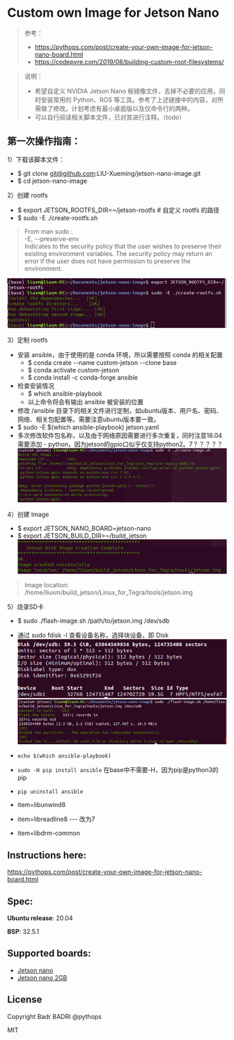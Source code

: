 # Custom own Image for Jetson Nano
> 参考：
> - https://pythops.com/post/create-your-own-image-for-jetson-nano-board.html  
> - https://codepyre.com/2019/08/building-custom-root-filesystems/

> 说明：
> - 希望自定义 NVIDIA Jetson Nano 板镜像文件，去掉不必要的应用，同时安装常用的 Python、ROS 等工具。参考了上述链接中的内容，对所需做了修改。计划考虑有最小桌面版以及仅命令行的两种。  
> - 可以自行阅读相关脚本文件，已对其进行注释。（todo）

## 第一次操作指南：
1）下载该脚本文件：
- $ git clone git@github.com:LIU-Xueming/jetson-nano-image.git
- $ cd jetson-nano-image

2）创建 rootfs
- $ export JETSON_ROOTFS_DIR=~/jetson-rootfs  # 自定义 rootfs 的路径
- $ sudo -E ./create-rootfs.sh 
> From man sudo :  
> -E, --preserve-env  
> Indicates to the security policy that the user wishes to preserve their existing 
> environment variables. The security policy may return an error if the user does 
> not have permission to preserve the environment.  

![rootfs](images/rootfs.png)

3）定制 rootfs
- 安装 ansible，由于使用的是 conda 环境，所以需要按照 conda 的相关配置
  - $ conda create --name custom-jetson --clone base
  - $ conda activate custom-jetson
  - $ conda install -c conda-forge ansible
- 检查安装情况
  - $ which ansible-playbook
  - 以上命令将会有输出 ansible 被安装的位置
- 修改 /ansible 目录下的相关文件进行定制，如ubuntu版本、用户名、密码、网络、相关包配置等。需要注意ubuntu版本要一致。
- $ sudo -E $(which ansible-playbook) jetson.yaml
- 多次修改软件包名称，以及由于网络原因需要进行多次重复，同时注意18.04需要添加 - python，因为jetson的gpio口似乎仅支持python2。7？？？？？  
![](images/python-gpio.png)

4）创建 Image
- $ export JETSON_NANO_BOARD=jetson-nano
- $ export JETSON_BUILD_DIR=~/build_jetson  
![](images/image-create.png)  
> Image location: /home/liuxm/build_jetson/Linux_for_Tegra/tools/jetson.img

5）烧录SD卡
- $ sudo ./flash-image.sh /path/to/jetson.img /dev/sdb
- 通过 sudo fdisk -l 查看设备名称，选择块设备，即 Disk  
![](images/SD.png)  
![](images/Screenshot%20from%202021-12-23%2018-12-02.png)

- `echo $(which ansible-playbook)`
- `sudo -H pip install ansible` 在base中不需要-H，因为pip是python3的pip
- `pip uninstall ansible`


- item=libunwind8
- item=libreadline8   --- 改为7
- item=libdrm-common




## Instructions here:

https://pythops.com/post/create-your-own-image-for-jetson-nano-board.html

## Spec:
**Ubuntu release**: 20.04

**BSP**: 32.5.1

## Supported boards:
- [Jetson nano](https://developer.nvidia.com/embedded/jetson-nano-developer-kit)
- [Jetson nano 2GB](https://developer.nvidia.com/embedded/jetson-nano-2gb-developer-kit)

## License
Copyright Badr BADRI @pythops

MIT

